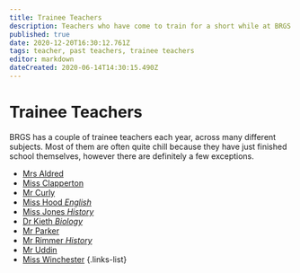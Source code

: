 ```yaml
---
title: Trainee Teachers
description: Teachers who have come to train for a short while at BRGS
published: true
date: 2020-12-20T16:30:12.761Z
tags: teacher, past teachers, trainee teachers
editor: markdown
dateCreated: 2020-06-14T14:30:15.490Z
---
```


# Trainee Teachers
BRGS has a couple of trainee teachers each year, across many different subjects. Most of them are often quite chill because they have just finished school themselves, however there are definitely a few exceptions.

- [Mrs Aldred](/teachers/past/mrs-aldred)
- [Miss Clapperton](/teachers/trainee/miss-clapperton)
- [Mr Curly](/teachers/trainee/mr-curly)
- [Miss Hood *English*](/teachers/trainee/miss-hood)
- [Miss Jones *History*](/teachers/trainee/miss-jones)
- [Dr Kieth *Biology*](/teachers/trainee/dr-kieth)
- [Mr Parker](/teachers/trainee/mr-parker)
- [Mr Rimmer *History*](/teachers/trainee/mr-rimmer)
- [Mr Uddin](/teachers/trainee/mr-uddin)
- [Miss Winchester](/teachers/past/miss-winchester)
{.links-list}